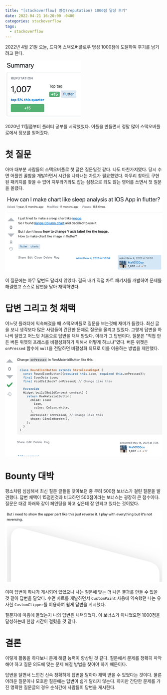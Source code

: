 ```yaml
---
title: "[stackoverflow] 명성(reputation) 1000점 달성 후기"
date: 2022-04-21 16:20:00 -0400
categories: stackoverflow
tags:
  - stackoverflow
---
```


2022년 4월 21일 오늘, 드디어 스택오버플로우 명성 1000점에 도달하여 후기를 남기려고 한다.

![reputation](../assets/images/reputation.png)

2020년 11월쯤부터 플러터 공부를 시작했었다. 어플을 만들면서 정말 많이 스택오버플로에서 정보를 얻어갔다.

# 첫 질문

아마 대부분 사람들의 스택오버플로 첫 글은 질문일것 같다. 나도 마찬가지였다. 당시 수면 어플인 꿀밤을 개발하면서 시간을 나타내는 차트가 필요했었다. 아무리 찾아도 구현된 패키지를 찾을 수 없어 지푸라기라도 잡는 심정으로 되도 않는 영어를 쓰면서 첫 질문을 올렸다.

![first](../assets/images/first_question.png)

이 질문에는 아무 답변도 달리지 않았다. 결국 내가 직접 차트 패키지를 개발하여 문제를 해결했고 스스로 답변을 달아 채택하였다.

# 답변 그리고 첫 채택

어느덧 플러터에 익숙해졌을 때 스택오버플로 질문을 보는것에 재미가 들렸다. 최신 글을 보니 생각보다 많은 사람들이 간단한 문제로 질문을 올리고 있었다. 그렇게 답변을 하나씩 달았고 어느덧 처음으로 답변을 채택 받았다.
아래가 그 답변이다. 질문은 "직접 만든 버튼 위젯의 프레스를 비활성화하기 위해서 어떻게 하느냐"였다. 버튼 위젯은 `onPressed` 함수에 `null`을 전달하면 비활성화 되므로 이를 이용하는 방법을 제안했다.

![answer](../assets/images/first_accepted_answer.png)

# Bounty 대박

평소처럼 심심해서 최신 질문 글들을 찾아보던 중 무려 500점 보너스가 걸린 질문을 발견했다. 답변 채택이 15점인것과 비교하면 500점이라는 보너스는 굉장히 큰 점수이다. 질문은 대강 아래와 같이 페인팅을 하고 싶은데 잘 안되고 있다는 것이었다.

![bounty_question](../assets/images/bounty_question.png)

이미 답변이 하나가 게시되어 있었으나 나는 질문에 맞는 더 나은 결과를 만들 수 있을 것 같아 답변을 달았다. 수면 차트를 개발하면서 `CustomPaint` 사용에 익숙했던 나는 유사한 `CustomClipper`를 이용하여 쉽게 답변을 게시했다.

질문자에 마음에 들었는지 나의 답변은 채택되었다. 이 보너스가 아니었으면 1000점을 달성하는데 한참 시간이 걸렸을 것 같다.

# 결론

이렇게 활동을 하다보니 문제 해결 능력이 향상된 것 같다. 질문에서 문제를 정확히 파악해야 하고 질문 의도에 맞는 문제 해결 방법을 찾아야 하기 때문이다.

답변을 달면서 느낀건 신속 정확하게 답변을 달아야 채택 받을 수 있었다는 것이다. 물론 어려운 질문이나 모호한 질문에는 답변이 쉽게 달리지 않는다. 하지만 간단한 문제를 가진 명확한 질문글의 경우 순식간에 사람들이 답변을 게시한다.
